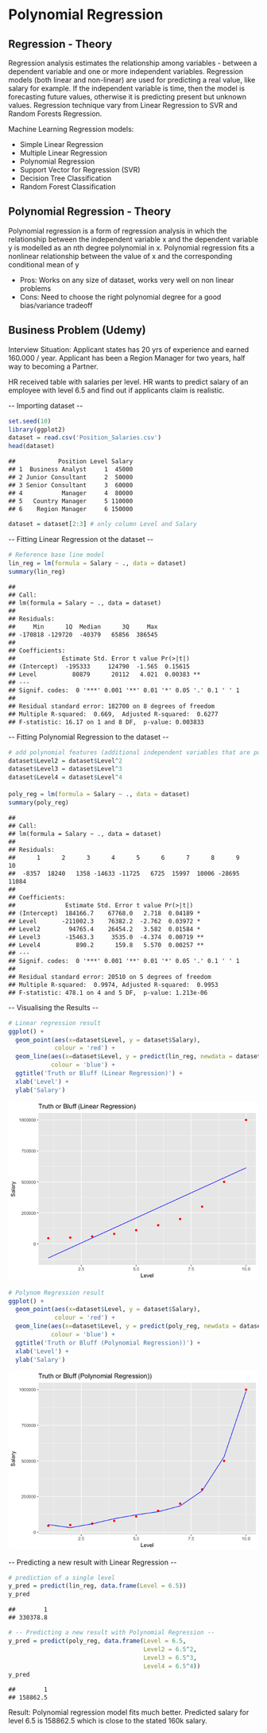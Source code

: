 # Polynomial Regression

## Regression - Theory
Regression analysis estimates the relationship among variables - between a dependent variable and one or more independent variables. Regression models (both linear and non-linear) are used for predicting a real value, like salary for example. If the independent variable is time, then the model is forecasting future values, otherwise it is predicting present but unknown values. Regression technique vary from Linear Regression to SVR and Random Forests Regression.

Machine Learning Regression models:

* Simple Linear Regression
* Multiple Linear Regression
* Polynomial Regression
* Support Vector for Regression (SVR)
* Decision Tree Classification
* Random Forest Classification

## Polynomial Regression - Theory
Polynomial regression is a form of regression analysis in which the relationship between the independent variable x and the dependent variable y is modelled as an nth degree polynomial in x.
Polynomial regression fits a nonlinear relationship between the value of x and the corresponding conditional mean of y

* Pros: Works on any size of dataset, works very well on non linear problems
* Cons: Need to choose the right polynomial degree for a good bias/variance tradeoff

## Business Problem (Udemy)

Interview Situation: Applicant states has 20 yrs of experience and earned 160.000 / year. Applicant has been a Region Manager for two years, half way to becoming a Partner.

HR received table with salaries per level.
HR wants to predict salary of an employee with level 6.5 and find out if applicants claim is realistic.


-- Importing dataset -- 

```r
set.seed(10)
library(ggplot2)
dataset = read.csv('Position_Salaries.csv')
head(dataset)
```

```
##            Position Level Salary
## 1  Business Analyst     1  45000
## 2 Junior Consultant     2  50000
## 3 Senior Consultant     3  60000
## 4           Manager     4  80000
## 5   Country Manager     5 110000
## 6    Region Manager     6 150000
```

```r
dataset = dataset[2:3] # only column Level and Salary
```

-- Fitting Linear Regression ot the dataset -- 

```r
# Reference base line model
lin_reg = lm(formula = Salary ~ ., data = dataset)
summary(lin_reg)
```

```
## 
## Call:
## lm(formula = Salary ~ ., data = dataset)
## 
## Residuals:
##     Min      1Q  Median      3Q     Max 
## -170818 -129720  -40379   65856  386545 
## 
## Coefficients:
##             Estimate Std. Error t value Pr(>|t|)   
## (Intercept)  -195333     124790  -1.565  0.15615   
## Level          80879      20112   4.021  0.00383 **
## ---
## Signif. codes:  0 '***' 0.001 '**' 0.01 '*' 0.05 '.' 0.1 ' ' 1
## 
## Residual standard error: 182700 on 8 degrees of freedom
## Multiple R-squared:  0.669,	Adjusted R-squared:  0.6277 
## F-statistic: 16.17 on 1 and 8 DF,  p-value: 0.003833
```

-- Fitting Polynomial Regression to the dataset --

```r
# add polynomial features (additional independent variables that are polynomial terms of this IV --> level to the power of 2,3,4) 
dataset$Level2 = dataset$Level^2
dataset$Level3 = dataset$Level^3
dataset$Level4 = dataset$Level^4

poly_reg = lm(formula = Salary ~ ., data = dataset)
summary(poly_reg)
```

```
## 
## Call:
## lm(formula = Salary ~ ., data = dataset)
## 
## Residuals:
##      1      2      3      4      5      6      7      8      9     10 
##  -8357  18240   1358 -14633 -11725   6725  15997  10006 -28695  11084 
## 
## Coefficients:
##              Estimate Std. Error t value Pr(>|t|)   
## (Intercept)  184166.7    67768.0   2.718  0.04189 * 
## Level       -211002.3    76382.2  -2.762  0.03972 * 
## Level2        94765.4    26454.2   3.582  0.01584 * 
## Level3       -15463.3     3535.0  -4.374  0.00719 **
## Level4          890.2      159.8   5.570  0.00257 **
## ---
## Signif. codes:  0 '***' 0.001 '**' 0.01 '*' 0.05 '.' 0.1 ' ' 1
## 
## Residual standard error: 20510 on 5 degrees of freedom
## Multiple R-squared:  0.9974,	Adjusted R-squared:  0.9953 
## F-statistic: 478.1 on 4 and 5 DF,  p-value: 1.213e-06
```

-- Visualising the Results --

```r
# Linear regression result
ggplot() +
  geom_point(aes(x=dataset$Level, y = dataset$Salary),
             colour = 'red') +
  geom_line(aes(x=dataset$Level, y = predict(lin_reg, newdata = dataset)),
            colour = 'blue') +
  ggtitle('Truth or Bluff (Linear Regression)') +
  xlab('Level') + 
  ylab('Salary')
```

![](PolynomialRegression_files/figure-html/unnamed-chunk-4-1.png)<!-- -->


```r
# Polynom Regression result
ggplot() +
  geom_point(aes(x=dataset$Level, y = dataset$Salary),
             colour = 'red') +
  geom_line(aes(x=dataset$Level, y = predict(poly_reg, newdata = dataset)),
            colour = 'blue') +
  ggtitle('Truth or Bluff (Polynomial Regression))') +
  xlab('Level') + 
  ylab('Salary')
```

![](PolynomialRegression_files/figure-html/unnamed-chunk-5-1.png)<!-- -->

-- Predicting a new result with Linear Regression --

```r
# prediction of a single level
y_pred = predict(lin_reg, data.frame(Level = 6.5))
y_pred
```

```
##        1 
## 330378.8
```


```r
# -- Predicting a new result with Polynomial Regression --
y_pred = predict(poly_reg, data.frame(Level = 6.5, 
                                      Level2 = 6.5^2,
                                      Level3 = 6.5^3,
                                      Level4 = 6.5^4))
y_pred
```

```
##        1 
## 158862.5
```

Result: Polynomial regression model fits much better. Predicted salary for level 6.5 is 158862.5 which is close to the stated 160k salary.
